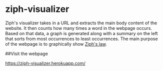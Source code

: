 # ziph-visualizer
Ziph's visualizer takes in a URL and extracts the main body content of the website. It then counts how many times a word in the webpage
occurs. Based on that data, a graph is generated along with a summary on the left that sorts from most occurrences to least occurrences. The main purpose of the webpage is to graphically show [Ziph's law](https://en.wikipedia.org/wiki/Zipf%27s_law).

##Visit the webpage

https://ziph-visualizer.herokuapp.com/
